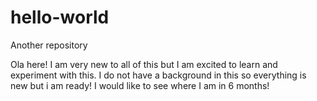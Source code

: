 # hello-world
Another repository

Ola here! I am very new to all of this but I am excited to learn and experiment with this. I do not have a background in this so everything is new but i am ready!
I would like to see where I am in 6 months! 
